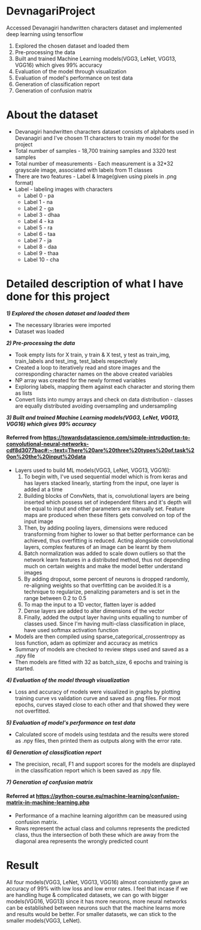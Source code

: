 # DevnagariProject
Accessed Devanagiri handwritten characters dataset and implemented deep learning using tensorflow
1) Explored the chosen dataset and loaded them
2) Pre-processing the data
3) Built and trained Machine Learning models(VGG3, LeNet, VGG13, VGG16) which gives 99% accuracy
4) Evaluation of the model through visualization
5) Evaluation of model's performance on test data
6) Generation of classification report
7) Generation of confusion matrix

# About the dataset
* Devanagiri handwritten characters dataset consists of alphabets used in Devanagiri and I've chosen 11 characters to train my model for the project
* Total number of samples - 18,700 training samples and 3320 test samples
* Total number of measurements - Each measurement is a 32*32 grayscale image, associated with labels from 11 classes
* There are two features - Label & Image(given using pixels in .png format)
* Label - labeling images with characters
  * Label 0 - pa
  * Label 1 - na
  * Label 2 - ga
  * Label 3 - dhaa
  * Label 4 - ka
  * Label 5 - ra
  * Label 6 - taa
  * Label 7 - ja
  * Label 8 - daa
  * Label 9 - thaa
  * Label 10 - cha

# Detailed description of what I have done for this project
***1) Explored the chosen dataset and loaded them***
  * The necessary libraries were imported
  * Dataset was loaded

***2) Pre-processing the data***
  * Took empty lists for X train, y train & X test, y test as train_img, train_labels and test_img, test_labels respectively
  * Created a loop to iteratively read and store images and the corresponding character names on the above created variables
  * NP array was created for the newly formed variables
  * Exploring labels, mapping them against each character and storing them as lists
  * Convert lists into numpy arrays and check on data distribution - classes are equally distributed avoiding oversampling and undersampling 

***3) Built and trained Machine Learning models(VGG3, LeNet, VGG13, VGG16) which gives 99% accuracy***
#### Referred from https://towardsdatascience.com/simple-introduction-to-convolutional-neural-networks-cdf8d3077bac#:~:text=There%20are%20three%20types%20of,task%20on%20the%20input%20data
  * Layers used to build ML models(VGG3, LeNet, VGG13, VGG16):
    1) To begin with, I've used sequential model which is from keras and has layers stacked linearly, starting from the input, one layer is added at a time
    2) Building blocks of ConvNets, that is, convolutional layers are being inserted which possess set of independent filters and it's depth will be equal to input and other parameters are manually set. Feature maps are produced when these filters gets convolved on top of the input image
    3) Then, by adding pooling layers, dimensions were reduced transforming from higher to lower so that better performance can be achieved, thus overfitting is reduced. Acting alongside convolutional layers, complex features of an image can be learnt by them
    4) Batch normalization was added to scale down outliers so that the network learn features in a distributed method, thus not depending much on certain weights and make the model better understand images
    5) By adding dropout, some percent of neurons is dropped randomly, re-aligning weights so that overfitting can be avoided.It is a technique to regularize, penalizing parameters and is set in the range between 0.2 to 0.5
    6) To map the input to a 1D vector, flatten layer is added
    7) Dense layers are added to alter dimensions of the vector
    8) Finally, added the output layer having units equalling to number of classes used. Since I'm having multi-class classification in place, have used softmax activation function
  * Models are then compiled using sparse_categorical_crossentropy as loss function, adam as optimizer and accuracy as metrics
  * Summary of models are checked to review steps used and saved as a .npy file
  * Then models are fitted with 32 as batch_size, 6 epochs and training is started.

***4) Evaluation of the model through visualization***
  * Loss and accuracy of models were visualized in graphs by plotting training curve vs validation curve and saved as .png files. For most epochs, curves stayed close to each other and that showed they were not overfitted.   

***5) Evaluation of model's performance on test data***
  * Calculated score of models using testdata and the results were stored as .npy files, then printed them as outputs along with the error rate.

***6) Generation of classification report***
  * The precision, recall, F1 and support scores for the models are displayed in the classification report which is been saved as .npy file.

***7) Generation of confusion matrix***
#### Referred at https://python-course.eu/machine-learning/confusion-matrix-in-machine-learning.php
  * Performance of a machine learning algorithm can be measured using confusion matrix.
  * Rows represent the actual class and columns represents the predicted class, thus the intersection of both these which are away from the diagonal area represents the wrongly predicted count

# Result
All four models(VGG3, LeNet, VGG13, VGG16) almost consistently gave an accuracy of 99% with low loss and low error rates. I feel that incase if we are handling huge & complicated datasets, we can go with bigger models(VGG16, VGG13) since it has more neurons, more neural networks can be established between neurons such that the machine learns more and results would be better. For smaller datasets, we can stick to the smaller models(VGG3, LeNet).
